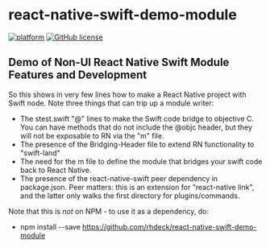 # react-native-swift-demo-module


[![platform](https://img.shields.io/badge/platform-iOS-lightgrey.svg?style=flat)](https://github.com/rhdeck/react-native-swift-demo-module)
[![GitHub license](https://img.shields.io/github/license/mashape/apistatus.svg?style=flat)](https://github.com/rhdeck/react-native-swift-demo-module/blob/master/LICENSE)

## Demo of Non-UI React Native Swift Module Features and Development
So this shows in very few lines how to make a React Native project with Swift node. Note three things that can trip up a module writer:
* The stest.swift "@" lines to make the Swift code bridge to objective C. You can have methods that do not include the @objc header, but they will not be exposable to RN via the "m" file. 
* The presence of the Bridging-Header file to extend RN functionality to "swift-land"
* The need for the m file to define the module that bridges your swift code back to React Native. 
* The presence of the react-native-swift peer dependency in package.json. Peer matters: this is an extension for "react-native link", and the latter only walks the first directory for plugins/commands.

Note that this is *not* on NPM - to use it as a dependency, do:
* npm install --save https://github.com/rhdeck/react-native-swift-demo-module